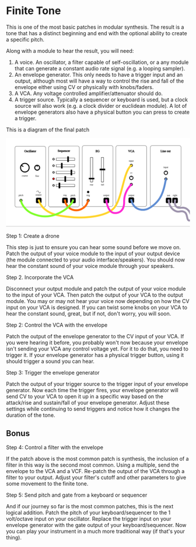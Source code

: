 # Finite Tone

This is one of the most basic patches in modular synthesis. The result is a tone that has a distinct beginning and end with the optional ability to create a specific pitch.

Along with a module to hear the result, you will need:

1. A voice. An oscillator, a filter capable of self-oscillation, or a any module that can generate a constant audio rate signal (e.g. a looping sampler).
2. An envelope generator. This only needs to have a trigger input and an output, although most will have a way to control the rise and fall of the envelope either using CV or physically with knobs/faders.
3. A VCA. Any voltage controlled amplifier/attenuator should do.
4. A trigger source. Typically a sequencer or keyboard is used, but a clock source will also work (e.g. a clock divider or euclidean module). A lot of envelope generators also have a physical button you can press to create a trigger.

This is a diagram of the final patch

![A finite tone patch diagram](finite_tone.svg)

Step 1: Create a drone

This step is just to ensure you can hear some sound before we move on. Patch the output of your voice module to the input of your output device (the module connected to your audio interface/speakers). You should now hear the constant sound of your voice module through your speakers.

Step 2. Incorporate the VCA

Disconnect your output module and patch the output of your voice module to the input of your VCA. Then patch the output of your VCA to the output module. You may or may not hear your voice now depending on how the CV input on your VCA is designed. If you can twist some knobs on your VCA to hear the constant sound, great, but if not, don't worry, you will soon.

Step 2: Control the VCA with the envelope

Patch the output of the envelope generator to the CV input of your VCA. If you were hearing it before, you probably won't now because your envelope isn't sending your VCA any control voltage yet. For it to do that, you need to trigger it. If your envelope generator has a physical trigger button, using it should trigger a sound you can hear.

Step 3: Trigger the envelope generator

Patch the output of your trigger source to the trigger input of your envelope generator. Now each time the trigger fires, your envelope generator will send CV to your VCA to open it up in a specific way based on the attack/rise and sustain/fall of your envelope generator. Adjust these settings while continuing to send triggers and notice how it changes the duration of the tone.

## Bonus

Step 4: Control a filter with the envelope

If the patch above is the most common patch is synthesis, the inclusion of a filter in this way is the second most common. Using a multiple, send the envelope to the VCA and a VCF. Re-patch the output of the VCA through a filter to your output. Adjust your filter's cutoff and other parameters to give some movement to the finite tone.

Step 5: Send pitch and gate from a keyboard or sequencer

And if our journey so far is the most common patches, this is the next logical addition. Patch the pitch of your keyboard/sequencer to the 1 volt/octave input on your oscillator. Replace the trigger input on your envelope generator with the gate output of your keyboard/sequencer. Now you can play your instrument in a much more traditional way (if that's your thing).
